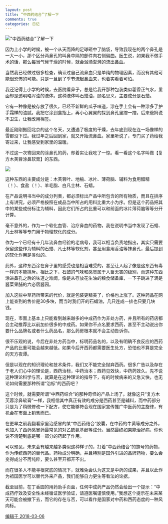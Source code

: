 ```yaml
---
layout: post
title: “中西药结合”了解一下
comments: true
categories: 日记
---
```


!["中西药结合"了解一下](http://ww1.sinaimg.cn/large/4b91f9d5ly1fubqdv1vqrj20qo0hs1kx.jpg)

因为上小学的时候，被一个从天而降的足球砸中了脑袋，导致我现在的两个鼻孔是一大一小，那个区分两鼻孔的叫鼻中隔的部件向右侧偏曲。医生说，如果我不做手术的话，那么每当气候干燥的时候，就会汹涌澎湃的流出鼻血。

当然我已经做过很多检查，确认过自己流鼻血只是单纯的物理因素，而没有其他可能很恐怖的可能。只是一旦到了季节流起鼻血来，也着实看着可怕。

我还记得上小学的时候，去医院看鼻子，总是给我开那种包装类似藿香正气水，里面却是透明略浑浊的液体。这种液体叫石蜡油，顾名思义，主要成分是石蜡。

它有一种像是被存放了很久，已经不新鲜的瓜子味道，涂在手上会有一种涂多了护手霜样的油腻。我把它涂到食指上，再小心翼翼的探到鼻孔里蹭一蹭。后来爸妈说不卫生，让我改用棉签。

最近刚刚搬回北京的这个冬天，又遭遇了极度的干燥，去年底到现在连一场像样的雪都没下过。我过年之后回到家，就又开始流鼻血。家里听说了，专门买了药给我寄过来，让我感受到家里的温暖。

不过这一次寄回来的涂鼻孔的药，却着实让我吃了一惊。看一看这个名字叫做【复方木芙蓉涂鼻软膏】的东西。

![](http://ww1.sinaimg.cn/large/4b91f9d5ly1fubqe79s1dj20k00k0txg.jpg)

这种东西的主要成分是：木芙蓉叶、地榆、冰片、薄荷脑、辅料为食用醋精（！）、食盐（！）、羊毛脂、白凡士林、石蜡。

在产品说明书当中的成分列表，都必须标出产品中所包含的所有物质，而且在排序上有讲究，必须严格按照在成品当中所占的用料比重大小为序。但是这个药品把其中的某些成份标注为辅料，因此它们所占的比重可以和前面的冰片薄荷脑等等分开计算。

毫不意外的，作为一个软化血管、治疗鼻血的药物，我在说明书当中发现了石蜡、凡士林等等专门用于物理软化的成分。

作为一个已经有十几年流鼻血经验的老病号，我可以相当负责地指出，其实只需要保留这些作为辅料的石蜡、凡士林等软化剂，甚至用食用香油等抹鼻孔，最后提到的软化作用是类似的。

此外，这种东西涂在鼻子里的感受也是相当难受的，甚至让人起了像是这东西有毒一样的本能排斥。相比之下，石蜡的气味和感觉属于人畜无害的级别，而这种东西涂进鼻孔之后的味道之难闻，像是从存放花生油的粮食储备库，一下子跳进了满是酱菜果脯的六必居酱园。

加入这些中草药所带来的代价，就是包装更精美了，价格也上涨了。这种药品在网上能查到的售价是30多块，而当时我们开的石蜡油，几只连成一排也只要几块钱。

现在，市面上基本上只能看到越来越多的中成药作为非处方药，并且所有的药店都会主动推荐比以前加价很多的中成药。如果你不点名要求西药，甚至不主动说出你要什么品牌名或者什么药品名，那么药房根本就不会主动告诉你。

很不乐观的说，今后在非处方药当中，标明药品名的，以及有明确不良反应的西药产品的比重可能会越来越低。如果今后开西药都需要医生处方，恐怕也不算是完全的天方夜谭。

但是以现在的知识理论和技术条件，我们又不能完全抛弃西药。很多广告以及存在于老人们心中的理论是，西药治标，中药治本；西药见效快，中药药效久。先不说这种理论科学与否，就算是在这种理论的指导下，有的时候病来的又急又快，也无论如何需要那种所谓“治标”的西药吧？

这个时候，就需要所谓“中西药结合”的那种奇怪的产品上场了。就像这只“复方木芙蓉涂鼻软膏”一样，我相信其中真正有效的成分是西药甚至是辅料，而中药部分只是为了稍微修改一下配方，使它能够符合现在国家宣传推广中医药的主旋律，有机会在市面上销售而已。

在更早之前我翻看家里治感冒的某“中西药结合”胶囊，在中药的牛黄等成分之外，也加入了西药感冒药最常见的对乙酰氨基酚等成分。当然最终如果能治好病，你也说不清楚到底是哪一部分的药起了作用。

可以预见，未来会有越来越多类似这种样子的，打着“中西药结合”的旗号的药物，作为传统西药的替代品。药物成分明确，并且特别是国外引进的品牌药物，要么会变得成分不再纯粹，要么甚至开都开不出。

而在很多人不能寻根究底的情况下，就难免会认为这又是中药的成果，并且以此作为祖国医学可以替代外来产品，我们能够自力更生等看法的论据。

截至目前，在丁香园的用药助手页面，任何中成药产品仍然会给出一个提示：“中成药疗效及安全性未经循证医学验证，请遵医嘱谨慎使用。”我想这个提示在未来某天可能会被撤下去，而它的存在与否，可以看作是国家对中药和西药态度的一种风向标。

[编辑于 2018-03-06](http://zhuanlan.zhihu.com/p/34277341)